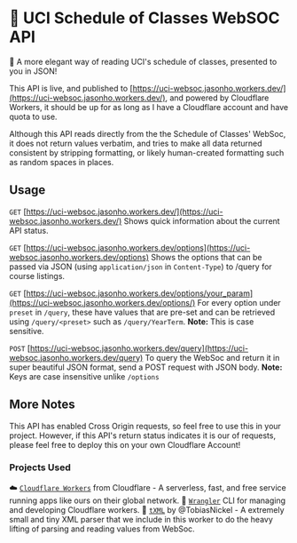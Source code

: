 # 📙 UCI Schedule of Classes WebSOC API

🎉 A more elegant way of reading UCI's schedule of classes, presented to you in JSON!

This API is live, and published to [https://uci-websoc.jasonho.workers.dev/](https://uci-websoc.jasonho.workers.dev/), and powered by Cloudflare Workers, it should be up for as long as I have a Cloudflare account and have quota to use.

Although this API reads directly from the the Schedule of Classes' WebSoc, it does not return values verbatim, and tries to make all data returned consistent by stripping formatting, or likely human-created formatting such as random spaces in places.

## Usage

`GET` [https://uci-websoc.jasonho.workers.dev/](https://uci-websoc.jasonho.workers.dev/)
Shows quick information about the current API status.

`GET` [https://uci-websoc.jasonho.workers.dev/options](https://uci-websoc.jasonho.workers.dev/options)
Shows the options that can be passed via JSON (using `application/json` in `Content-Type`) to /query for course listings.

`GET` [https://uci-websoc.jasonho.workers.dev/options/your_param](https://uci-websoc.jasonho.workers.dev/options/)
For every option under `preset` in `/query`, these have values that are pre-set and can be retrieved using `/query/<preset>` such as `/query/YearTerm`.
**Note:** This is case sensitive.

`POST` [https://uci-websoc.jasonho.workers.dev/query](https://uci-websoc.jasonho.workers.dev/query)
To query the WebSoc and return it in super beautiful JSON format, send a POST request with JSON body.
**Note:** Keys are case insensitive unlike `/options`


## More Notes

This API has enabled Cross Origin requests, so feel free to use this in your project. However, if this API's return status indicates it is our of requests, please feel free to deploy this on your own Cloudflare Account!

### Projects Used
☁️ [`Cloudflare Workers`](https://workers.cloudflare.com/) from Cloudflare - A serverless, fast, and free service running apps like ours on their global network.
🤠 [`Wrangler`](https://github.com/cloudflare/wrangler) CLI for managing and developing Cloudflare workers.
📄 [`tXML`](https://github.com/TobiasNickel/tXml) by @TobiasNickel - A extremely small and tiny XML parser that we include in this worker to do the heavy lifting of parsing and reading values from WebSoc.